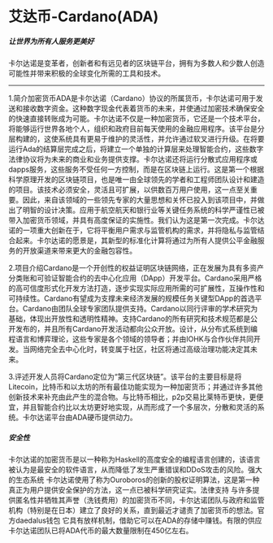 # 艾达币-Cardano(ADA)

 ##### ‎让世界为所有人服务更美好‎

‎卡尔达诺是变革者，创新者和有远见者的区块链平台，拥有为多数人和少数人创造可能性并带来积极的全球变化所需的工具和技术。‎

---

 1.简介加密货币ADA是卡尔达诺（Cardano）协议的所属货币，卡尔达诺可用于发送和接收数字资金。这种数字现金代表着货币的未来，并使通过加密技术确保安全的快速直接转账成为可能。卡尔达诺不仅是一种加密货币，它还是一个技术平台，将能够运行世界各地个人，组织和政府目前每天使用的金融应用程序。该平台是分层构建的，这使系统具有更易于维护的灵活性，并允许通过软叉进行升级。在将要运行Ada的结算层完成之后，将建立一个单独的计算层来处理智能合约，这些数字法律协议将为未来的商业和业务提供支撑。卡尔达诺还将运行分散式应用程序或dapps服务，这些服务不受任何一方控制，而是在区块链上运行。这是第一个根据科学原理开发的区块链项目，也是唯一由全球领先的学者和工程师团队设计和建造的项目。该技术必须安全，灵活且可扩展，以供数百万用户使用，这一点至关重要。因此，来自该领域的一些领先专家的大量思想和关怀已投入到该项目中，并做出了明智的设计决策。应用于航空航天和银行业等关键任务系统的科学严谨性已被带入加密货币领域，并具有高度保证的实施性。我们认为这是第一次完成。卡尔达诺的一项重大创新在于，它将平衡用户需求与监管机构的需求，并将隐私与监管结合起来。卡尔达诺的愿景是，其新型的标准化计算将通过为所有人提供公平金融服务的开放渠道来带来更大的金融包容性。

  2.项目介绍Cardano是一个开创性的权益证明区块链网络，正在发展为具有多资产分类账和可验证智能合约的去中心化应用（DApp）开发平台。Cardano采用严格的高可信度形式化开发方法打造，逐步实现实际应用所需的可扩展性，互操作性和可持续性。Cardano有望成为支撑未来经济发展的规模任务关键型DApp的首选平台。Cardano由团队全球专家团队提供支持。Cardano以同行评审的学术研究为基础，体现出开放性和透明性精神。支持Cardano的所有研究和技术规范都是公开发布的，并且所有Cardano开发活动都向公众开放。设计，从分布式系统到编程语言和博弈理论，这些专家是各个领域的领导者；并由IOHK与合作伙伴共同开发。当网络完全去中心化时，转变属于社区，社区将通过高级治理功能决定其未来。

  3.评述开发人员将Cardano定位为“第三代区块链”。该平台的主要目标是将Litecoin，比特币和以太坊的所有最佳功能实现为一种加密货币；并通过许多其他创新技术来补充由此产生的混合物。与比特币相比，p2p交易比莱特币更快，更便宜，并且智能合约比以太坊更好地实现，从而形成了一个多层次，分散和灵活的系统。卡尔达诺平台由ADA硬币提供动力。

##### 安全性  
卡尔达诺的加密货币是以一种称为Haskell的高度安全的编程语言创建的，该语言被认为是最安全的软件语言，从而降低了发生严重错误和DDoS攻击的风险。强大的生态系统
卡尔达诺使用了称为Ouroboros的创新的股权证明算法，这是第一种真正为用户提供安全保护的方法，这一点已被科学研究证实。法律支持
与许多提供匿名性并牺牲其声誉（洗钱费用）的加密货币不同，卡尔达诺团队与政府和监管机构（特别是在日本）建立了良好的关系，直到最近才谴责了加密货币的想法。官方daedalus钱包
它具有放样机制，借助它可以在ADA的存储中赚钱。有限的供应
卡尔达诺团队已将ADA代币的最大数量限制在450亿左右。
